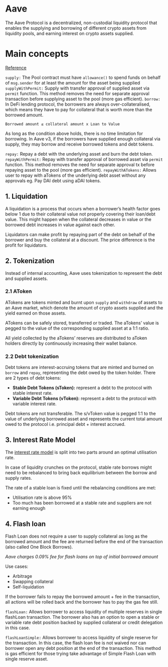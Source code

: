 # Aave
The Aave Protocol is a decentralized, non-custodial liquidity protocol that enables the supplying and borrowing of different crypto assets from liquidity pools, and earning interest on crypto assets supplied.

# Main concepts
[Reference](https://blog.blockmagnates.com/understand-aave-protocol-defi-lending-and-flash-loan-3653330464fa)


`supply:` The Pool contract must have `allowance()` to spend funds on behalf of `msg.sender` for at least the amount for the asset being supplied
`supplyWithPermit:` Supply with transfer approval of supplied asset via `permit` function. This method removes the need for separate approval transaction before supplying asset to the pool (more gas efficient).
`borrow:` In DeFi lending protocol, the borrowers are always over-collateralised, which means they have to pay for collateral that is worth more than the borrowed amount.
```text
Borrowed amount ≤ collateral amount x Loan to Value
```
As long as the condition above holds, there is no time limitation for borrowing. In Aave v3, if the borrowers have supplied enough collateral via supply, they may borrow and receive borrowed tokens and debt tokens.

`repay:` Repay a debt with the underlying asset and burn the debt token.
`repayWithPermit:` Repay with transfer approval of borrowed asset via `permit` function. This method removes the need for separate approval tx before repaying asset to the pool (more gas efficient).
`repayWithATokens:` Allows user to repay with aTokens of the underlying debt asset without any approvals eg. Pay DAI debt using aDAI tokens.

## 1. Liquidation
A liquidation is a process that occurs when a borrower’s health factor goes below 1 due to their collateral value not properly covering their loan/debt value. This might happen when the collateral decreases in value or the borrowed debt increases in value against each other.

Liquidators can make profit by repaying part of the debt on behalf of the borrower and buy the collateral at a discount. The price difference is the profit for liquidators.

## 2. Tokenization
Instead of internal accounting, Aave uses tokenization to represent the debt and supplied assets.

### 2.1 AToken
ATokens are tokens minted and burnt upon `supply` and `withdraw` of assets to an Aave market, which denote the amount of crypto assets supplied and the yield earned on those assets.

ATokens can be safely stored, transferred or traded. The aTokens’ value is pegged to the value of the corresponding supplied asset at a 1:1 ratio.

All yield collected by the aTokens’ reserves are distributed to aToken holders directly by continuously increasing their wallet balance.

### 2.2 Debt tokenization
Debt tokens are interest-accruing tokens that are minted and burned on `borrow` and `repay`, representing the debt owed by the token holder. There are 2 types of debt tokens:

- **Stable Debt Tokens (sToken):** represent a debt to the protocol with stable interest rate.
- **Variable Debt Tokens (vToken):** represent a debt to the protocol with variable interest rate.

Debt tokens are not transferable. The s/vToken value is pegged 1:1 to the value of underlying borrowed asset and represents the current total amount owed to the protocol i.e. principal debt + interest accrued.

## 3. Interest Rate Model
 The [interest rate model](https://docs.aave.com/risk/liquidity-risk/borrow-interest-rate) is split into two parts around an optimal utilisation rate.

 In case of liquidity crunches on the protocol, stable rate borrows might need to be rebalanced to bring back equilibrium between the borrow and supply rates.

The rate of a stable loan is fixed until the rebalancing conditions are met:
- Utilisation rate is above 95%
- Too much has been borrowed at a stable rate and suppliers are not earning enough

## 4. Flash loan
Flash Loan does not require a user to supply collateral as long as the borrowed amount and the fee are returned before the end of the transaction (also called One Block Borrows).

*Aave charges 0.09% fee for flash loans on top of initial borrowed amount*

Use cases:
- Arbitrage
- Swapping collateral
- Self-liquidation

If the borrower fails to repay the borrowed amount + fee in the transaction, all actions will be rolled back and the borrower has to pay the gas fee still.

`flashLoan:` Allows borrower to access liquidity of multiple reserves in single flashLoan transaction. The borrower also has an option to open a stable or variable rate debt position backed by supplied collateral or credit delegation in this case.

`flashLoanSimple:` Allows borrower to access liquidity of single reserve for the transaction. In this case, the flash loan fee is not waived nor can borrower open any debt position at the end of the transaction. This method is gas efficient for those trying take advantage of Simple Flash Loan with single reserve asset.